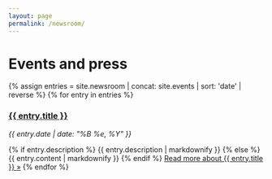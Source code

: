 ```yaml
---
layout: page
permalink: /newsroom/
---
```


# Events and press

{% assign entries = site.newsroom | concat: site.events | sort: 'date' | reverse %}
{% for entry in entries %}
  <h3><a href="{{ entry.url }}">{{ entry.title }}</a></h3>
  <p><em>{{ entry.date | date: "%B %e, %Y" }}</em></p>
  {% if entry.description %}
  {{ entry.description | markdownify }}
  {% else %}
  {{ entry.content | markdownify }}
  {% endif %}
  <a href="{{ entry.url }}">Read more<span class="usa-sr-only"> about {{ entry.title }}</span> &raquo;</a>
{% endfor %}
